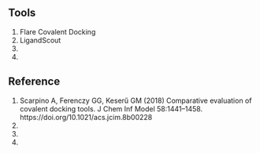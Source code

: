 <h2>Tools</h2>
<ol>
  <li>Flare Covalent Docking</li>
  <li>LigandScout</li>
  <li></li>
  <li></li>
</ol>
<h2>Reference</h2>
<ol>
  <li>Scarpino A, Ferenczy GG, Keserű GM (2018) Comparative evaluation of covalent docking tools. J Chem Inf Model 58:1441–1458. https://doi.org/10.1021/acs.jcim.8b00228</li>
  <li></li>
  <li></li>
  <li></li>
</ol>

